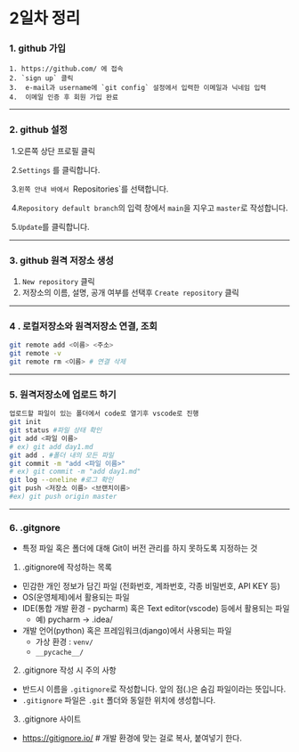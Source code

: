# 2일차 정리

### 1.  github 가입 

 	1. https://github.com/ 에 접속
 	2. `sign up` 클릭
 	3.  e-mail과 username에 `git config` 설정에서 입력한 이메일과 닉네임 입력
 	4.  이메일 인증 후 회원 가입 완료

---

### 2. github 설정

​	1.오른쪽 상단 프로필 클릭

​	2.`Settings` 를 클릭합니다.

​	3.`왼쪽 안내 바에서 `Repositories`를 선택합니다.

​	4.`Repository default branch`의 입력 창에서  `main`을 지우고 `master`로 작성합니다.

​	5.`Update`를 클릭합니다.

---

### 3. github 원격 저장소 생성

1. `New repository` 클릭
2. 저장소의 이름, 설명, 공개 여부를 선택후 `Create repository` 클릭

---

### 4 . 로컬저장소와 원격저장소 연결, 조회

```bash
git remote add <이름> <주소>
git remote -v
git remote rm <이름> # 연결 삭제
```

---

### 5. 원격저장소에 업로드 하기

```bash
업로드할 파일이 있는 폴더에서 code로 열기후 vscode로 진행
git init
git status #파일 상태 확인
git add <파일 이름>
# ex) git add day1.md
git add . #폴더 내의 모든 파일
git commit -m "add <파일 이름>"
# ex) git commit -m "add day1.md"
git log --oneline #로그 확인
git push <저장소 이름> <브랜치이름>
#ex) git push origin master
```

---

### 6. .gitgnore

- 특정 파일 혹은 폴더에 대해 Git이 버전 관리를 하지 못하도록 지정하는 것

1. .gitignore에 작성하는 목록

- 민감한 개인 정보가 담긴 파일 (전화번호, 계좌번호, 각종 비밀번호, API KEY 등)
- OS(운영체제)에서 활용되는 파일
- IDE(통합 개발 환경 - pycharm) 혹은 Text editor(vscode) 등에서 활용되는 파일
  - 예) pycharm -> .idea/
- 개발 언어(python) 혹은 프레임워크(django)에서 사용되는 파일
  - 가상 환경 : `venv/`
  - `__pycache__/`

2. .gitignore 작성 시 주의 사항

- 반드시 이름을 `.gitignore`로 작성합니다. 앞의 점(.)은 숨김 파일이라는 뜻입니다.
- `.gitignore` 파일은 `.git` 폴더와 동일한 위치에 생성합니다.

3. .gitignore 사이트

- https://gitignore.io/ # 개발 환경에 맞는 걸로 복사, 붙여넣기 한다.
